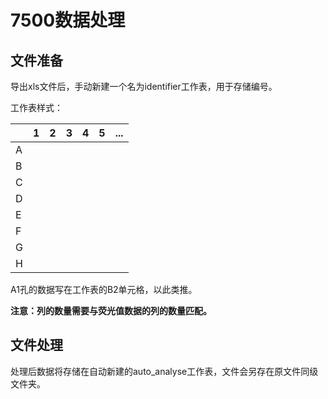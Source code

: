# 7500数据处理
## 文件准备
导出xls文件后，手动新建一个名为identifier工作表，用于存储编号。

工作表样式：

||1|2|3|4|5|...|
|---|---|---|---|---|---|---|
|A||
|B||
|C||
|D||
|E||
|F||
|G||
|H||

A1孔的数据写在工作表的B2单元格，以此类推。

**注意：列的数量需要与荧光值数据的列的数量匹配。**

## 文件处理
处理后数据将存储在自动新建的auto_analyse工作表，文件会另存在原文件同级文件夹。
